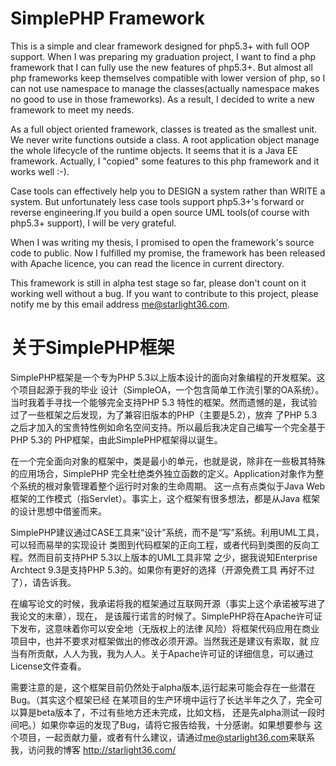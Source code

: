 SimplePHP Framework
===================

This is a simple and clear framework designed for php5.3+ with full OOP support.
When I was preparing my graduation project, I want to find a php framework that
I can fully use the new features of php5.3+. But almost all php frameworks keep
themselves compatible with lower version of php, so I can not use namespace to 
manage the classes(actually namespace makes no good to use in those frameworks).
As a result, I decided to write a new framework to meet my needs.

As a full object oriented framework, classes is treated as the smallest unit.
We never write functions outside a class. A root application object manage the 
whole lifecycle of the runtime objects. It seems that it is a Java EE framework.
Actually, I "copied" some features to this php framework and it works well :-).

Case tools can effectively help you to DESIGN a system rather than WRITE a 
system. But unfortunately less case tools support php5.3+'s forward or reverse 
engineering.If you build a open source UML tools(of course with php5.3+ 
support), I will be very grateful.

When I was writing my thesis, I promised to open the framework's source code to
public. Now I fulfilled my promise, the framework has been released with Apache
licence, you can read the licence in current directory.

This framework is still in alpha test stage so far, please don't count on it 
working well without a bug. If you want to contribute to this project, please 
notify me by this email address <me@starlight36.com>.

关于SimplePHP框架
===================

SimplePHP框架是一个专为PHP 5.3以上版本设计的面向对象编程的开发框架。这个项目起源于我的毕业
设计（SimpleOA，一个包含简单工作流引擎的OA系统）。当时我着手寻找一个能够完全支持PHP 5.3
特性的框架。然而遗憾的是，我试验过了一些框架之后发现，为了兼容旧版本的PHP（主要是5.2），放弃
了PHP 5.3之后才加入的宝贵特性例如命名空间支持。所以最后我决定自己编写一个完全基于PHP 5.3的
PHP框架，由此SimplePHP框架得以诞生。

在一个完全面向对象的框架中，类是最小的单元，也就是说，除非在一些极其特殊的应用场合，SimplePHP
完全杜绝类外独立函数的定义。Application对象作为整个系统的根对象管理着整个运行时对象的生命周期。
这一点有点类似于Java Web框架的工作模式（指Servlet）。事实上，这个框架有很多想法，都是从Java
框架的设计思想中借鉴而来。

SimplePHP建议通过CASE工具来“设计”系统，而不是“写”系统。利用UML工具，可以轻而易举的实现设计
类图到代码框架的正向工程，或者代码到类图的反向工程。然而目前支持PHP 5.3以上版本的UML工具非常
之少，据我说知Enterprise Archtect 9.3是支持PHP 5.3的。如果你有更好的选择（开源免费工具
再好不过了），请告诉我。

在编写论文的时候，我承诺将我的框架通过互联网开源（事实上这个承诺被写进了我论文的末章），现在，
是该履行诺言的时候了。SimplePHP将在Apache许可证下发布，这意味着你可以安全地（无版权上的法律
风险）将框架代码应用在商业项目中，也并不要求对框架做出的修改必须开源。当然我还是建议有索取，就
应当有所贡献，人人为我，我为人人。关于Apache许可证的详细信息，可以通过License文件查看。

需要注意的是，这个框架目前仍然处于alpha版本,运行起来可能会存在一些潜在Bug。（其实这个框架已经
在某项目的生产环境中运行了长达半年之久了，完全可以算是beta版本了，不过有些地方还未完成，比如文档，
还是先alpha测试一段时间吧。）如果你幸运的发现了Bug，请将它报告给我，十分感谢。如果想要参与
这个项目，一起贡献力量，或者有什么建议，请通过<me@starlight36.com>来联系我，访问我的博客
http://starlight36.com/
